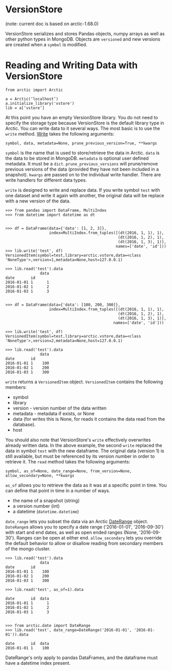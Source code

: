 # VersionStore


(note: current doc is based on arctic-1.68.0)

VersionStore serializes and stores Pandas objects, numpy arrays as well as other python types in MongoDB. Objects are `versioned` and new versions are created when a `symbol` is modified. 


# Reading and Writing Data with VersionStore

```
from arctic import Arctic

a = Arctic(‘localhost’)
a.initialize_library('vstore')
lib = a[‘vstore’]
```

At this point you have an empty VersionStore library. You do not need to specify the storage type because VersionStore is the default library type in Arctic. You can write data to it several ways. The most basic is to use the `write` method. [Write](https://github.com/manahl/arctic/blob/master/arctic/store/version_store.py#L563) takes the following arguments:

`symbol, data, metadata=None, prune_previous_version=True, **kwargs`

`symbol` is the name that is used to store/retrieve the data in Arctic. `data` is the data to be stored in MongoDB. `metadata` is optional user defined metadata. It must be a `dict`. `prune_previous_versions` will prune/remove previous versions of the data (provided they have not been included in a snapshot). `kwargs` are passed on to the individual write handler. There are write handlers for different data types.

`write` is designed to write and replace data. If you write symbol `test` with one dataset and write it again with another, the original data will be replace with a new version of the data. 


```
>>> from pandas import DataFrame, MultiIndex
>>> from datetime import datetime as dt


>>> df = DataFrame(data={'data': [1, 2, 3]},
                   index=MultiIndex.from_tuples([(dt(2016, 1, 1), 1),
                                                 (dt(2016, 1, 2), 1),
                                                 (dt(2016, 1, 3), 1)],
                                                names=['date', 'id']))
>>> lib.write('test', df)
VersionedItem(symbol=test,library=arctic.vstore,data=<class 'NoneType'>,version=1,metadata=None,host=127.0.0.1)

>>> lib.read('test').data
               data
date       id      
2016-01-01 1      1
2016-01-02 1      2
2016-01-03 1      3


>>> df = DataFrame(data={'data': [100, 200, 300]},
                   index=MultiIndex.from_tuples([(dt(2016, 1, 1), 1),
                                                 (dt(2016, 1, 2), 1),
                                                 (dt(2016, 1, 3), 1)],
                                               names=['date', 'id']))

>>> lib.write('test', df)
VersionedItem(symbol=test,library=arctic.vstore,data=<class 'NoneType'>,version=2,metadata=None,host=127.0.0.1)

>>> lib.read('test').data
               data
date       id      
2016-01-01 1    100
2016-01-02 1    200
2016-01-03 1    300

```

`write` returns a `VersionedItem` object. `VersionedItem` contains the following members:

* symbol
* library
* version - version number of the data written
* metadata - metadata if exists, or None
* data (for writes this is None, for reads it contains the data read from the database).
* host

You should also note that VersionStore's `write` effectively overwrites already written data. In the above example, the second `write` replaced the data in symbol `test` with the new dataframe. The original data (version 1) is still available, but must be referenced by its version number in order to retrieve it. The `read` method takes the following arguments:

```
symbol, as_of=None, date_range=None, from_version=None, allow_secondary=None, **kwargs
```

`as_of` allows you to retrieve the data as it was at a specific point in time. You can define that point in time in a number of ways.

* the name of a snapshot (string)
* a version number (int)
* a datetime (`datetime.datetime`)

`date_range` lets you subset the data via an Arctic [DateRange](https://github.com/manahl/arctic/blob/master/arctic/date/_daterange.py#L15) object. `DateRange`s allows you to specify a date range ('2016-01-01', '2016-09-30') with start and end dates, as well as open ended ranges (None, '2016-09-30'). Ranges can be open at either end. `allow_secondary` lets you override the default behavior to allow or disallow reading from secondary members of the mongo cluster.


```
>>> lib.read('test').data
               data
date       id      
2016-01-01 1    100
2016-01-02 1    200
2016-01-03 1    300

>>> lib.read('test', as_of=1).data
               
date       id  data    
2016-01-01 1      1
2016-01-02 1      2
2016-01-03 1      3


>>> from arctic.date import DateRange
>>> lib.read('test', date_range=DateRange('2016-01-01', '2016-01-01')).data
               
date       id  data    
2016-01-01 1    100

```

DateRange's only apply to pandas DataFrames, and the dataframe must have a datetime index present. 





